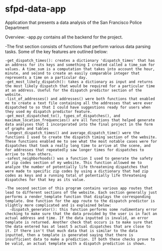 # sfpd-data-app
Application that presents a data analysis of the San Francisco Police Department

Overview:
-app.py contains all the backend for the project. 

  -The first section consists of functions that perform various data parsing tasks. Some of the key features are outlined below:
  
    -get_dispatch_times(): creates a dictionary 'dispatch_times' that has an address for its keys and something I created called a time_sum for values. A time_sum is a computation that takes into account the hour, minute, and second to create an easily comparable integer that represents a time on a particular day.
    -get_most_likely_dispatch(): takes a dictionary as input and returns the most likely dispatch that would be required for a particular time at an address. Useful for the dispatch predictor section of the website.
    -list_of_addresses() and addresses() were both functions that enabled me to create a text file containing all the addresses that were ever dispatched to so that I could have suggestions ready for users when they used my dispatch predictor feature.
    -get_most_dispatched_to(), types_of_dispatches(), and maximum_location_frequencies() are all functions that helped generate data analyses that I incorporated into the final project in the form of graphs and tables
    -longest_dispatch_times() and average_dispatch_time() were the functions I used to create the dispatch timing section of the website. These functions enabled me to see what the most notable cases were for dispatches that took a really long time to arrive at the scene, and for addresses that repeatedly saw longer times for dispatches to arrive to than others.
    -safest_neighborhoods() was a function I used to generate the safety of zip codes section of my website. This function allowed me to analyze the number of potentially life threatening dispatches that were made to specific zip codes by using a dictionary that had zip codes as keys and a running total of potentially life threatening dispatches for that key as its value.
    
    -The second section of this program contains various app routes that lead to different sections of the website. Each section generally just performs a render_template function that displays the corresponding template. One function for the app route to the dispatch predictor is slightly more complicated and is explained below:
      -dispatch_generator(): this function performs some rudimentary error checking to make sure that the data provided by the user is in fact an actual address and time. If the data inputted is invalid, an error template is returned. Another check that occurs is to make sure that the data entered has at least 5 actual dispatches that are close to it. If there isn't that much data that is similar to the data inputted, then a template is generated saying that there is insufficient data to make a prediction. If both these checks prove to be valid, an actual template with a dispatch prediction is shown.
